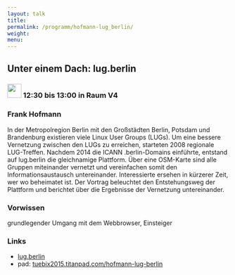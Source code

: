 ```yaml
---
layout: talk
title:
permalink: /programm/hofmann-lug_berlin/
weight: 
menu:
---
```

## Unter&nbsp;einem&nbsp;Dach:&nbsp;lug.berlin

### <img height = "32" src="../../images/talk.svg"> 12:30 bis 13:00 in Raum V4

### Frank&nbsp;Hofmann

In der Metropolregion Berlin mit den Großstädten Berlin, Potsdam und Brandenburg existieren viele Linux User Groups (LUGs). Um eine bessere Vernetzung zwischen den LUGs zu erreichen, starteten 2008 regionale
LUG-Treffen.
Nachdem 2014 die ICANN .berlin-Domains einführte, entstand auf lug.berlin die gleichnamige Plattform. Über eine OSM-Karte sind alle Gruppen miteinander vernetzt und vereinfachen somit den Informationsaustausch untereinander. Interessierte ersehen in kürzerer Zeit, wer wo beheimatet ist.
Der Vortrag beleuchtet den Entstehungsweg der Plattform und berichtet über die Ergebnisse der Vernetzung untereinander.

### Vorwissen

grundlegender Umgang mit dem Webbrowser, Einsteiger

### Links

- <a href="http://lug.berlin" target="_blank">lug.berlin</a>
- pad: <a href="https://tuebix2015.titanpad.com/hofmann-lug-berlin" target="_blank">tuebix2015.titanpad.com/hofmann-lug-berlin</a>
